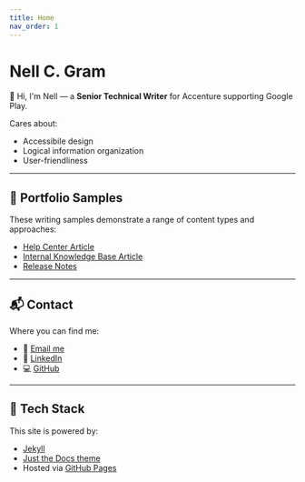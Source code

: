 ```yaml
---
title: Home
nav_order: 1
---
```


# Nell C. Gram

👋 Hi, I'm Nell — a **Senior Technical Writer** for Accenture supporting Google Play.

Cares about:
- Accessibile design
- Logical information organization
- User-friendliness

---

## 🧾 Portfolio Samples

These writing samples demonstrate a range of content types and approaches:

- [Help Center Article](samples/help-article.md)
- [Internal Knowledge Base Article](samples/kb-article.md)
- [Release Notes](samples/release-notes.md)


---

## 📬 Contact

Where you can find me:

- 📧 [Email me](mailto:nellcgram@gmail.com)
- 💼 [LinkedIn](https://www.linkedin.com/in/nellgram)
- 💻 [GitHub](https://github.com/nellcgram)

---

## 🔧 Tech Stack

This site is powered by:
- [Jekyll](https://jekyllrb.com/)
- [Just the Docs theme](https://just-the-docs.github.io/just-the-docs/)
- Hosted via [GitHub Pages](https://pages.github.com/)
